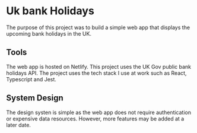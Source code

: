 # Uk bank Holidays

The purpose of this project was to build a simple web app that displays the upcoming bank holidays in the UK.

## Tools

The web app is hosted on Netlify. This project uses the UK Gov public bank holidays API. The project uses the
tech stack I use at work such as React, Typescript and Jest.

## System Design

The design systen is simple as the web app does not require authentication or expensive data resources.
However, more features may be added at a later date.

